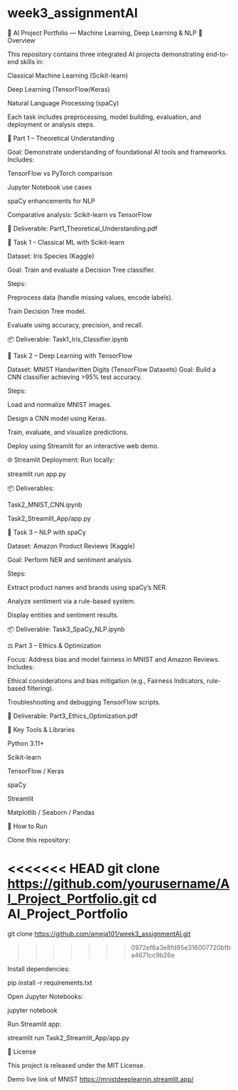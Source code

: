 # week3_assignmentAI
🧠 AI Project Portfolio — Machine Learning, Deep Learning & NLP
📘 Overview

This repository contains three integrated AI projects demonstrating end-to-end skills in:

Classical Machine Learning (Scikit-learn)

Deep Learning (TensorFlow/Keras)

Natural Language Processing (spaCy)

Each task includes preprocessing, model building, evaluation, and deployment or analysis steps.


🧩 Part 1 – Theoretical Understanding

Goal: Demonstrate understanding of foundational AI tools and frameworks.
Includes:

TensorFlow vs PyTorch comparison

Jupyter Notebook use cases

spaCy enhancements for NLP

Comparative analysis: Scikit-learn vs TensorFlow

📄 Deliverable: Part1_Theoretical_Understanding.pdf

🌿 Task 1 – Classical ML with Scikit-learn

Dataset: Iris Species (Kaggle)

Goal: Train and evaluate a Decision Tree classifier.

Steps:

Preprocess data (handle missing values, encode labels).

Train Decision Tree model.

Evaluate using accuracy, precision, and recall.

📦 Deliverable: Task1_Iris_Classifier.ipynb

🔢 Task 2 – Deep Learning with TensorFlow

Dataset: MNIST Handwritten Digits (TensorFlow Datasets)
Goal: Build a CNN classifier achieving >95% test accuracy.

Steps:

Load and normalize MNIST images.

Design a CNN model using Keras.

Train, evaluate, and visualize predictions.

Deploy using Streamlit for an interactive web demo.

🌐 Streamlit Deployment:
Run locally:

streamlit run app.py


📦 Deliverables:

Task2_MNIST_CNN.ipynb

Task2_Streamlit_App/app.py

💬 Task 3 – NLP with spaCy

Dataset: Amazon Product Reviews (Kaggle)

Goal: Perform NER and sentiment analysis.

Steps:

Extract product names and brands using spaCy’s NER.

Analyze sentiment via a rule-based system.

Display entities and sentiment results.

📦 Deliverable: Task3_SpaCy_NLP.ipynb

⚖️ Part 3 – Ethics & Optimization

Focus: Address bias and model fairness in MNIST and Amazon Reviews.
Includes:

Ethical considerations and bias mitigation (e.g., Fairness Indicators, rule-based filtering).

Troubleshooting and debugging TensorFlow scripts.

📄 Deliverable: Part3_Ethics_Optimization.pdf

🧠 Key Tools & Libraries

Python 3.11+

Scikit-learn

TensorFlow / Keras

spaCy

Streamlit

Matplotlib / Seaborn / Pandas

🚀 How to Run

Clone this repository:

<<<<<<< HEAD
git clone https://github.com/yourusername/AI_Project_Portfolio.git
cd AI_Project_Portfolio
=======
git clone https://github.com/ameja101/week3_assignmentAI.git
>>>>>>> 0972ef6a3e8fd95e316007720bfba4671cc9b26e


Install dependencies:

pip install -r requirements.txt


Open Jupyter Notebooks:

jupyter notebook


Run Streamlit app:

streamlit run Task2_Streamlit_App/app.py

🧾 License

This project is released under the MIT License.

Demo live link of MNIST https://mnistdeeplearnin.streamlit.app/
